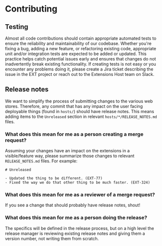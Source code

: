 # Contributing

## Testing

Almost all code contributions should contain appropriate automated tests to ensure the reliability and maintainability of our codebase. Whether you're fixing a bug, adding a new feature, or refactoring existing code, appropriate unit and/or integration tests are expected to be added or updated. This practice helps catch potential issues early and ensures that changes do not inadvertently break existing functionality. 
If creating tests is not easy or you encounter any problems doing it, please create a Jira ticket describing the issue in the EXT project or reach out to the Extensions Host team on Slack.

## Release notes

We want to simplify the process of submitting changes to the various web stores. Therefore, any commit that has any impact on the user facing deployable things (found in `hosts/`) should have release notes. This means adding items to the `Unreleased` section in relevant `hosts/*/RELEASE_NOTES.md` files.

### What does this mean for me as a person creating a merge request?

Assuming your changes have an impact on the extensions in a visible/feature way, please summarize those changes to relevant `RELEASE_NOTES.md` files. For example:

```
# Unreleased

- Updated the thing to be different. (EXT-77)
- Fixed the way we do that other thing to be much faster. (EXT-324)
```

### What does this mean for me as a reviewer of a merge request?

If you see a change that should probably have release notes, shout!

### What does this mean for me as a person doing the release?

The specifics will be defined in the release process, but on a high level the release manager is reviewing existing release notes and giving them a version number, not writing them from scratch.
